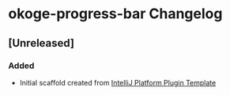 <!-- Keep a Changelog guide -> https://keepachangelog.com -->

# okoge-progress-bar Changelog

## [Unreleased]
### Added
- Initial scaffold created from [IntelliJ Platform Plugin Template](https://github.com/JetBrains/intellij-platform-plugin-template)
